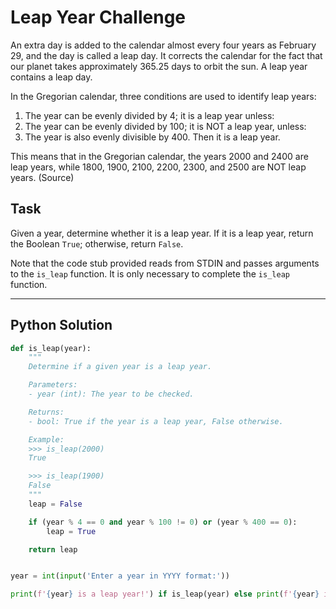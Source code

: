 # Leap Year Challenge

An extra day is added to the calendar almost every four years as February 29, and the day is called a leap day. It corrects the calendar for the fact that our planet takes approximately 365.25 days to orbit the sun. A leap year contains a leap day.

In the Gregorian calendar, three conditions are used to identify leap years:

1. The year can be evenly divided by 4; it is a leap year unless:
2. The year can be evenly divided by 100; it is NOT a leap year, unless:
3. The year is also evenly divisible by 400. Then it is a leap year.

This means that in the Gregorian calendar, the years 2000 and 2400 are leap years, while 1800, 1900, 2100, 2200, 2300, and 2500 are NOT leap years. (Source)

## Task

Given a year, determine whether it is a leap year. If it is a leap year, return the Boolean `True`; otherwise, return `False`.

Note that the code stub provided reads from STDIN and passes arguments to the `is_leap` function. It is only necessary to complete the `is_leap` function.

---

## Python Solution

```Python
def is_leap(year):
    """
    Determine if a given year is a leap year.

    Parameters:
    - year (int): The year to be checked.

    Returns:
    - bool: True if the year is a leap year, False otherwise.

    Example:
    >>> is_leap(2000)
    True

    >>> is_leap(1900)
    False
    """
    leap = False

    if (year % 4 == 0 and year % 100 != 0) or (year % 400 == 0):
        leap = True

    return leap


year = int(input('Enter a year in YYYY format:'))

print(f'{year} is a leap year!') if is_leap(year) else print(f'{year} is not a leap year!')

```
